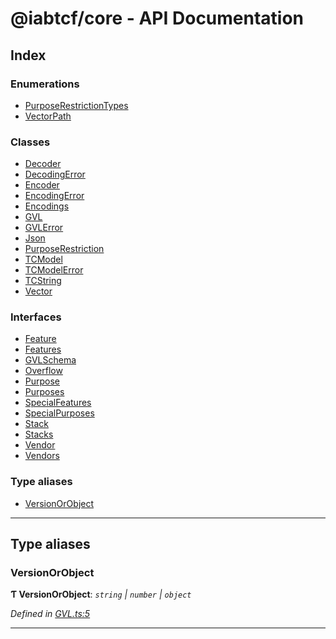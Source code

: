 
#  @iabtcf/core - API Documentation

## Index

### Enumerations

* [PurposeRestrictionTypes](enums/purposerestrictiontypes.md)
* [VectorPath](enums/vectorpath.md)

### Classes

* [Decoder](classes/decoder.md)
* [DecodingError](classes/decodingerror.md)
* [Encoder](classes/encoder.md)
* [EncodingError](classes/encodingerror.md)
* [Encodings](classes/encodings.md)
* [GVL](classes/gvl.md)
* [GVLError](classes/gvlerror.md)
* [Json](classes/json.md)
* [PurposeRestriction](classes/purposerestriction.md)
* [TCModel](classes/tcmodel.md)
* [TCModelError](classes/tcmodelerror.md)
* [TCString](classes/tcstring.md)
* [Vector](classes/vector.md)

### Interfaces

* [Feature](interfaces/feature.md)
* [Features](interfaces/features.md)
* [GVLSchema](interfaces/gvlschema.md)
* [Overflow](interfaces/overflow.md)
* [Purpose](interfaces/purpose.md)
* [Purposes](interfaces/purposes.md)
* [SpecialFeatures](interfaces/specialfeatures.md)
* [SpecialPurposes](interfaces/specialpurposes.md)
* [Stack](interfaces/stack.md)
* [Stacks](interfaces/stacks.md)
* [Vendor](interfaces/vendor.md)
* [Vendors](interfaces/vendors.md)

### Type aliases

* [VersionOrObject](#versionorobject)

---

## Type aliases

<a id="versionorobject"></a>

###  VersionOrObject

**Ƭ VersionOrObject**: *`string` \| `number` \| `object`*

*Defined in [GVL.ts:5](https://github.com/chrispaterson/iabtcf-es/blob/0fbe340/modules/core/src/GVL.ts#L5)*

___

